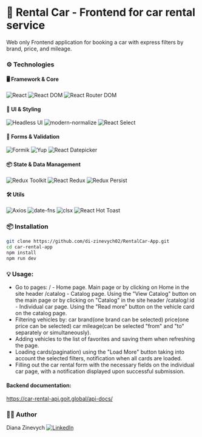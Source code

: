 # 🚗 Rental Car - Frontend for car rental service

Web only Frontend application for booking a car with express filters by brand, price, and mileage.

### ⚙️ Technologies

#### 🖥 Framework & Core

![React](https://img.shields.io/badge/React-61DAFB?style=flat&logo=react&logoColor=black)
![React DOM](https://img.shields.io/badge/React_DOM-61DAFB?style=flat&logo=react&logoColor=black)
![React Router DOM](https://img.shields.io/badge/React_Router_DOM-CA4245?style=flat&logo=react-router&logoColor=white)

#### 🎨 UI & Styling

![Headless UI](https://img.shields.io/badge/Headless_UI-66E3FF?style=flat&logo=headlessui&logoColor=black)
![modern-normalize](https://img.shields.io/badge/modern--normalize-000000?style=flat)
![React Select](https://img.shields.io/badge/React_Select-61DAFB?style=flat&logo=react&logoColor=black)

#### 📝 Forms & Validation

![Formik](https://img.shields.io/badge/Formik-FF5733?style=flat)
![Yup](https://img.shields.io/badge/Yup-4B8BBE?style=flat)
![React Datepicker](https://img.shields.io/badge/React_Datepicker-4A90E2?style=flat)

#### 📦 State & Data Management

![Redux Toolkit](https://img.shields.io/badge/Redux_Toolkit-764ABC?style=flat&logo=redux&logoColor=white)
![React Redux](https://img.shields.io/badge/React_Redux-764ABC?style=flat&logo=redux&logoColor=white)
![Redux Persist](https://img.shields.io/badge/Redux_Persist-764ABC?style=flat&logo=redux&logoColor=white)

#### 🛠 Utils

![Axios](https://img.shields.io/badge/Axios-5A29E4?style=flat)
![date-fns](https://img.shields.io/badge/date--fns-770C56?style=flat)
![clsx](https://img.shields.io/badge/clsx-2F4F4F?style=flat)
![React Hot Toast](https://img.shields.io/badge/React_Hot_Toast-FFDD00?style=flat)

### 📦 Installation

```bash
git clone https://github.com/di-zinevych02/RentalCar-App.git
cd car-rental-app
npm install
npm run dev
```

### 💡 Usage:

- Go to pages:
  / - Home page.
  Main page or by clicking on Home in the site header
  /catalog - Catalog page.
  Using the "View Catalog" button on the main page or by clicking on "Catalog" in the site header
  /catalog/:id - Individual car page.
  Using the "Read more" button on the vehicle card on the catalog page.
- Filtering vehicles by:
  car brand(one brand can be selected)
  price(one price can be selected)
  car mileage(can be selected "from" and "to" separately or simultaneously).
- Adding vehicles to the list of favorites and saving them when refreshing the page.
- Loading cards(pagination) using the "Load More" button taking into account the selected filters, notification when all cards are loaded.
- Filling out the car rental form with the necessary fields on the individual car page, with a notification displayed upon successful submission.

#### Backend documentation:

https://car-rental-api.goit.global/api-docs/

### 👨‍💻 Author

Diana Zinevych
[![LinkedIn](https://img.shields.io/badge/LinkedIn-0077B5?logo=linkedin&logoColor=white)](https://www.linkedin.com/in/diana-zinevych/)
